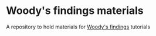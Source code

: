 # Woody's findings materials

A repository to hold materials for [Woody's findings](https://www.woodys-findings.com) tutorials